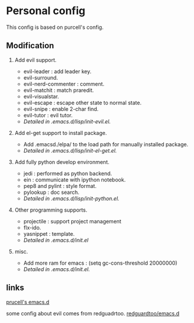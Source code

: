 # Personal config #

This config is based on purcell's config.

## Modification ##

1. Add evil support.
   + evil-leader : add leader key.
   + evil-surround.
   + evil-nerd-commenter : comment.
   + evil-matchit : match praredit.
   + evil-visualstar.
   + evil-escape : escape other state to normal state.
   + evil-snipe : enable 2-char find.
   + evil-tutor : evil tutor.
   + *Detailed in .emacs.d/lisp/init-evil.el.*

2. Add el-get support to install package.
   + Add .emacsd./elpa/ to the load path for manually installed package.
   + *Detailed in .emacs.d/lisp/init-el-get.el.*

3. Add fully python develop environment.
   + jedi : performed as python backend.
   + ein : communicate with ipython notebook.
   + pep8 and pylint : style format.
   + pylookup : doc search.
   + *Detailed in .emacs.d/lisp/init-python.el.*

4. Other programming supports.
   + projectile : support project management
   + flx-ido.
   + yasnippet : template.
   + *Detailed in .emacs.d/init.el*


5. misc.
   + Add more ram for emacs : (setq gc-cons-threshold 20000000)
   + *Detailed in .emacs.d/init.el.*

## links ##

[prucell's emacs.d](https://github.com/purcell/emacs.d)

some config about evil comes from redguadrtoo.
[redguardtoo/emacs.d](https://github.com/redguardtoo/emacs.d )



